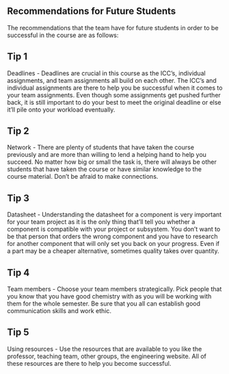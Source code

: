 **Recommendations for Future Students**
- 
The recommendations that the team have for future students in order to be successful in the course are as follows:

**Tip 1**
-
Deadlines - Deadlines are crucial in this course as the ICC’s, individual assignments, and team assignments all build on each other. The ICC’s and individual assignments are there to help you be successful when it comes to your team assignments. Even though some assignments get pushed further back, it is still important to do your best to meet the original deadline or else it’ll pile onto your workload eventually.

**Tip 2**
-
Network - There are plenty of students that have taken the course previously and are more than willing to lend a helping hand to help you succeed. No matter how big or small the task is, there will always be other students that have taken the course or have similar knowledge to the course material. Don’t be afraid to make connections.

**Tip 3**
-
Datasheet - Understanding the datasheet for a component is very important for your team project as it is the only thing that’ll tell you whether a component is compatible with your project or subsystem. You don’t want to be that person that orders the wrong component and you have to research for another component that will only set you back on your progress. Even if a part may be a cheaper alternative, sometimes quality takes over quantity. 

**Tip 4**
-
Team members - Choose your team members strategically. Pick people that you know that you have good chemistry with as you will be working with them for the whole semester. Be sure that you all can establish good communication skills and work ethic. 

**Tip 5**
-
Using resources - Use the resources that are available to you like the professor, teaching team, other groups, the engineering website. All of these resources are there to help you become successful. 
